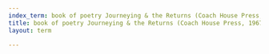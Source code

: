 ```yaml
---
index_term: book of poetry Journeying & the Returns (Coach House Press, 1967)
title: book of poetry Journeying & the Returns (Coach House Press, 1967)
layout: term

---
```

